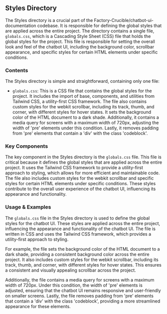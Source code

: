 
## Styles Directory

The Styles directory is a crucial part of the Factory-Crucible/chatbot-ui-documentation codebase. It is responsible for defining the global styles that are applied across the entire project. The directory contains a single file, `globals.css`, which is a Cascading Style Sheet (CSS) file that holds the global styles for the project. This file is responsible for setting the overall look and feel of the chatbot UI, including the background color, scrollbar appearance, and specific styles for certain HTML elements under specific conditions.

### Contents

The Styles directory is simple and straightforward, containing only one file:

- `globals.css`: This is a CSS file that contains the global styles for the project. It includes the import of base, components, and utilities from Tailwind CSS, a utility-first CSS framework. The file also contains custom styles for the webkit scrollbar, including its track, thumb, and corner, with different styles for hover states. It sets the background color of the HTML document to a dark shade. Additionally, it contains a media query for screens with a maximum width of 720px, adjusting the width of 'pre' elements under this condition. Lastly, it removes padding from 'pre' elements that contain a 'div' with the class 'codeblock'.

### Key Components

The key component in the Styles directory is the `globals.css` file. This file is critical because it defines the global styles that are applied across the entire project. It uses the Tailwind CSS framework to provide a utility-first approach to styling, which allows for more efficient and maintainable code. The file also includes custom styles for the webkit scrollbar and specific styles for certain HTML elements under specific conditions. These styles contribute to the overall user experience of the chatbot UI, influencing its appearance and functionality.

### Usage & Examples

The `globals.css` file in the Styles directory is used to define the global styles for the chatbot UI. These styles are applied across the entire project, influencing the appearance and functionality of the chatbot UI. The file is written in CSS and uses the Tailwind CSS framework, which provides a utility-first approach to styling.

For example, the file sets the background color of the HTML document to a dark shade, providing a consistent background color across the entire project. It also includes custom styles for the webkit scrollbar, including its track, thumb, and corner, with different styles for hover states. This ensures a consistent and visually appealing scrollbar across the project.

Additionally, the file contains a media query for screens with a maximum width of 720px. Under this condition, the width of 'pre' elements is adjusted, ensuring that the chatbot UI remains responsive and user-friendly on smaller screens. Lastly, the file removes padding from 'pre' elements that contain a 'div' with the class 'codeblock', providing a more streamlined appearance for these elements.
